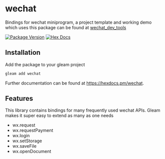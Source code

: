 # wechat

Bindings for wechat miniprogram, a project template and working demo which uses this package
can be found at [wechat_dev_tools](https://github.com/kaiwu/wechat_dev_tools)

[![Package Version](https://img.shields.io/hexpm/v/wechat)](https://hex.pm/packages/wechat)
[![Hex Docs](https://img.shields.io/badge/hex-docs-ffaff3)](https://hexdocs.pm/wechat/)

## Installation

Add the package to your gleam project

```sh
gleam add wechat
```

Further documentation can be found at <https://hexdocs.pm/wechat>.

## Features

This library contains bindings for many frequently used wechat APIs. Gleam makes it
super easy to extend as many as one needs

- wx.request
- wx.requestPayment
- wx.login
- wx.setStorage
- wx.saveFile
- wx.openDocument

